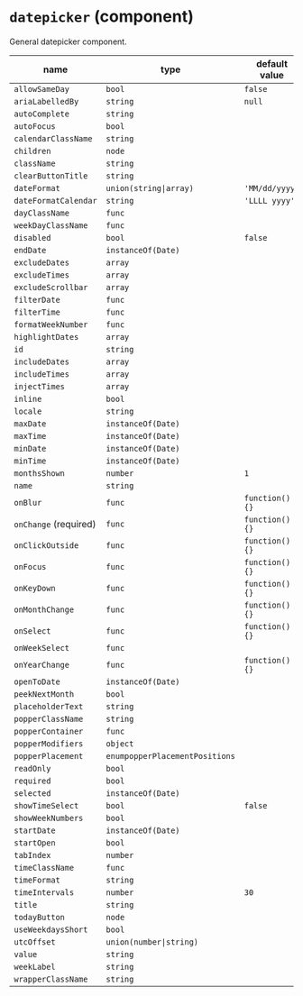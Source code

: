 # `datepicker` (component)

General datepicker component.

| name                  | type                           | default value   | description |
| --------------------- | ------------------------------ | --------------- | ----------- |
| `allowSameDay`        | `bool`                         | `false`         |             |
| `ariaLabelledBy`      | `string`                       | `null`          |             |
| `autoComplete`        | `string`                       |                 |             |
| `autoFocus`           | `bool`                         |                 |             |
| `calendarClassName`   | `string`                       |                 |             |
| `children`            | `node`                         |                 |             |
| `className`           | `string`                       |                 |             |
| `clearButtonTitle`    | `string`                       |                 |             |
| `dateFormat`          | `union(string\|array)`         | `'MM/dd/yyyy'`  |             |
| `dateFormatCalendar`  | `string`                       | `'LLLL yyyy'`   |             |
| `dayClassName`        | `func`                         |                 |             |
| `weekDayClassName`    | `func`                         |                 |             |
| `disabled`            | `bool`                         | `false`         |             |
| `endDate`             | `instanceOf(Date)`             |                 |             |
| `excludeDates`        | `array`                        |                 |             |
| `excludeTimes`        | `array`                        |                 |             |
| `excludeScrollbar`    | `array`                        |                 |             |
| `filterDate`          | `func`                         |                 |             |
| `filterTime`          | `func`                         |                 |             |
| `formatWeekNumber`    | `func`                         |                 |             |
| `highlightDates`      | `array`                        |                 |             |
| `id`                  | `string`                       |                 |             |
| `includeDates`        | `array`                        |                 |             |
| `includeTimes`        | `array`                        |                 |             |
| `injectTimes`         | `array`                        |                 |             |
| `inline`              | `bool`                         |                 |             |
| `locale`              | `string`                       |                 |             |
| `maxDate`             | `instanceOf(Date)`             |                 |             |
| `maxTime`             | `instanceOf(Date)`             |                 |             |
| `minDate`             | `instanceOf(Date)`             |                 |             |
| `minTime`             | `instanceOf(Date)`             |                 |             |
| `monthsShown`         | `number`                       | `1`             |             |
| `name`                | `string`                       |                 |             |
| `onBlur`              | `func`                         | `function() {}` |             |
| `onChange` (required) | `func`                         | `function() {}` |             |
| `onClickOutside`      | `func`                         | `function() {}` |             |
| `onFocus`             | `func`                         | `function() {}` |             |
| `onKeyDown`           | `func`                         | `function() {}` |             |
| `onMonthChange`       | `func`                         | `function() {}` |             |
| `onSelect`            | `func`                         | `function() {}` |             |
| `onWeekSelect`        | `func`                         |                 |             |
| `onYearChange`        | `func`                         | `function() {}` |             |
| `openToDate`          | `instanceOf(Date)`             |                 |             |
| `peekNextMonth`       | `bool`                         |                 |             |
| `placeholderText`     | `string`                       |                 |             |
| `popperClassName`     | `string`                       |                 |             |
| `popperContainer`     | `func`                         |                 |             |
| `popperModifiers`     | `object`                       |                 |             |
| `popperPlacement`     | `enumpopperPlacementPositions` |                 |             |
| `readOnly`            | `bool`                         |                 |             |
| `required`            | `bool`                         |                 |             |
| `selected`            | `instanceOf(Date)`             |                 |             |
| `showTimeSelect`      | `bool`                         | `false`         |             |
| `showWeekNumbers`     | `bool`                         |                 |             |
| `startDate`           | `instanceOf(Date)`             |                 |             |
| `startOpen`           | `bool`                         |                 |             |
| `tabIndex`            | `number`                       |                 |             |
| `timeClassName`       | `func`                         |                 |             |
| `timeFormat`          | `string`                       |                 |             |
| `timeIntervals`       | `number`                       | `30`            |             |
| `title`               | `string`                       |                 |             |
| `todayButton`         | `node`                         |                 |             |
| `useWeekdaysShort`    | `bool`                         |                 |             |
| `utcOffset`           | `union(number\|string)`        |                 |             |
| `value`               | `string`                       |                 |             |
| `weekLabel`           | `string`                       |                 |             |
| `wrapperClassName`    | `string`                       |                 |             |

